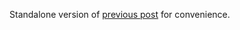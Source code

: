 Standalone version of [previous post](/posts/construct-vnm-utility-function-explained/) for convenience.
